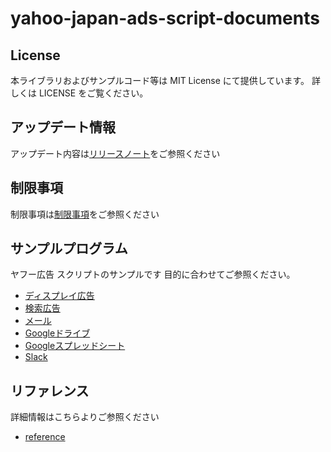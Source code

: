 # yahoo-japan-ads-script-documents

## License

本ライブラリおよびサンプルコード等は MIT License にて提供しています。 詳しくは LICENSE をご覧ください。

## アップデート情報

アップデート内容は[リリースノート](./docs/ja/release-note.md )をご参照ください

## 制限事項

制限事項は[制限事項](./docs/ja/limitations.md )をご参照ください

## サンプルプログラム

ヤフー広告 スクリプトのサンプルです
目的に合わせてご参照ください。

* [ディスプレイ広告](./docs/ja/samples/display)
* [検索広告](./docs/ja/samples/search)
* [メール](./docs/ja/samples/mail)
* [Googleドライブ](./docs/ja/samples/driveapp)
* [Googleスプレッドシート](./docs/ja/samples/spreadsheet)
* [Slack](./docs/ja/samples/slack)

## リファレンス

詳細情報はこちらよりご参照ください
* [reference](./docs/ja/api_reference/)




